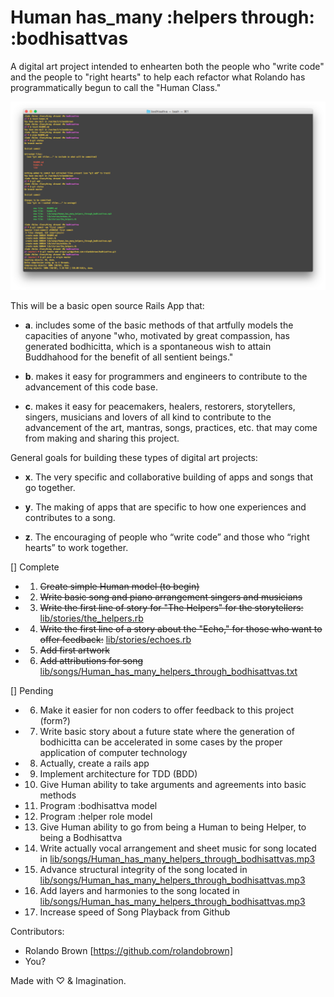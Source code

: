 # Human has_many :helpers through: :bodhisattvas

A digital art project intended to enhearten both the people who "write code" and the people to "right hearts" to help each refactor what Rolando has programmatically begun to call the "Human Class."

!["Terminal First Commit // 2016, Rolando Brown // !collected](https://raw.githubusercontent.com/rolandobrown/bodhisattva/master/lib/art/terminal_first_commit_rolandobrown_25Apr16.png)

This will be a basic open source Rails App that:

- **a**. includes some of the basic methods of that artfully models the capacities of anyone "who, motivated by great compassion, has generated bodhicitta, which is a spontaneous wish to attain Buddhahood for the benefit of all sentient beings."

- **b**. makes it easy for programmers and engineers to contribute to the advancement of this code base.

- **c**. makes it easy for peacemakers, healers, restorers, storytellers, singers, musicians and lovers of all kind to contribute to the advancement of the art, mantras, songs, practices, etc. that may come from making and sharing this project.

General goals for building these types of digital art projects:

- **x**. The very specific and collaborative building of apps and songs that go together.

- **y**. The making of apps that are specific to how one experiences and contributes to a song.

- **z**. The encouraging of people who “write code” and those who “right hearts” to work together.

[] Complete
- 1. ~~Create simple Human model (to begin)~~
- 2. ~~Write basic song and piano arrangement singers and musicians~~
- 3. ~~Write the first line of story for "The Helpers" for the storytellers:~~ [lib/stories/the_helpers.rb](https://github.com/rolandobrown/bodhisattva/blob/master/lib/stories/echoes.rb)
- 4. ~~Write the first line of a story about the "Echo," for those who want to offer feedback:~~ [lib/stories/echoes.rb](https://github.com/rolandobrown/bodhisattva/blob/master/lib/stories/echoes.rb)
- 5. ~~Add first artwork~~
- 6. ~~Add attributions for song~~ [lib/songs/Human_has_many_helpers_through_bodhisattvas.txt](https://github.com/rolandobrown/bodhisattva/blob/master/lib/songs/Human_has_many_helpers_through_bodhisattvas.txt)

[] Pending
- 6. Make it easier for non coders to offer feedback to this project (form?)
- 7. Write basic story about a future state where the generation of bodhicitta can be accelerated in some cases by the proper application of computer technology
- 8. Actually, create a rails app
- 9. Implement architecture for TDD (BDD)
- 10. Give Human ability to take arguments and agreements into basic methods
- 11. Program :bodhisattva model
- 12. Program :helper role model
- 13. Give Human ability to go from being a Human to being Helper, to being a Bodhisattva
- 14. Write actually vocal arrangement and sheet music for song located in [lib/songs/Human_has_many_helpers_through_bodhisattvas.mp3](https://github.com/rolandobrown/bodhisattva/blob/master/lib/songs/Human_has_many_helpers_through_bodhisattvas.mp3)
- 15. Advance structural integrity of the song located in [lib/songs/Human_has_many_helpers_through_bodhisattvas.mp3](https://github.com/rolandobrown/bodhisattva/blob/master/lib/songs/Human_has_many_helpers_through_bodhisattvas.mp3)
- 16. Add layers and harmonies to the song located in [lib/songs/Human_has_many_helpers_through_bodhisattvas.mp3](https://github.com/rolandobrown/bodhisattva/blob/master/lib/songs/Human_has_many_helpers_through_bodhisattvas.mp3)
- 17. Increase speed of Song Playback from Github

Contributors:

- Rolando Brown [https://github.com/rolandobrown]
- You?

Made with ♡ & Imagination.
